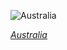 
![Australia](https://www.gstatic.com/prettyearth/assets/full/2409.jpg)

*[Australia](https://www.google.com/maps/@-29.442718,137.302596,15z/data=!3m1!1e3)*

